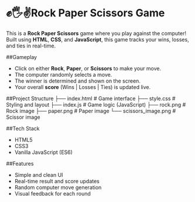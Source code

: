 # ✊🖐✌️Rock Paper Scissors Game

This is a **Rock Paper Scissors** game where you play against the computer! Built using **HTML**, **CSS**, and **JavaScript**, this game tracks your wins, losses, and ties in real-time.

##Gameplay
- Click on either **Rock**, **Paper**, or **Scissors** to make your move.
- The computer randomly selects a move.
- The winner is determined and shown on the screen.
- Your overall **score** (Wins | Losses | Ties) is updated live.

##Project Structure
├── index.html # Game interface
├── style.css # Styling and layout
├── index.js # Game logic (JavaScript)
├── rock.png # Rock image
├── paper.png # Paper image
└── scissors_image.png # Scissor image

##Tech Stack
- HTML5
- CSS3
- Vanilla JavaScript (ES6)

##Features
- Simple and clean UI
- Real-time result and score updates
- Random computer move generation
- Visual feedback for each round
